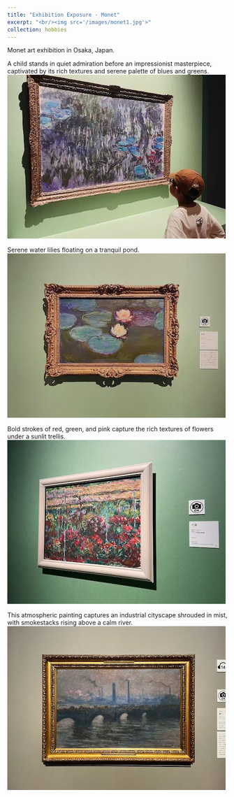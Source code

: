 ```yaml
---
title: "Exhibition Exposure - Monet"
excerpt: "<br/><img src='/images/monet1.jpg'>"
collection: hobbies
---
```


Monet art exhibition in Osaka, Japan.

A child stands in quiet admiration before an impressionist masterpiece, captivated by its rich textures and serene palette of blues and greens.
<br/><img src='/images/monet1.jpg'>

Serene water lilies floating on a tranquil pond.
<br/><img src='/images/monet2.jpg'>

Bold strokes of red, green, and pink capture the rich textures of flowers under a sunlit trellis.
<br/><img src='/images/monet3.jpg'>


This atmospheric painting captures an industrial cityscape shrouded in mist, with smokestacks rising above a calm river.
<br/><img src='/images/monet4.jpg'>
